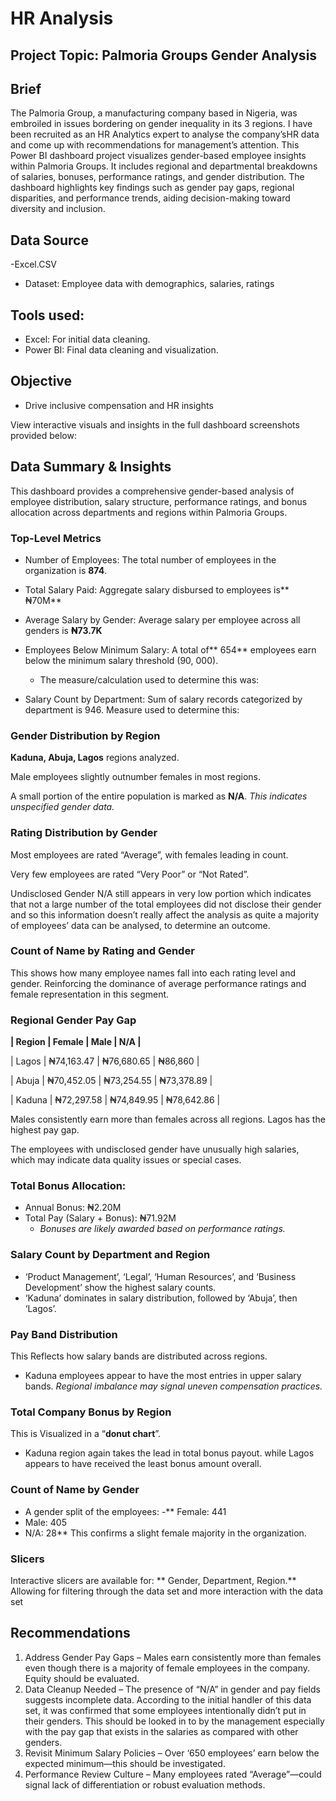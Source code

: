 # HR Analysis
## Project Topic: Palmoria Groups Gender Analysis 
## Brief 
The Palmoria Group, a manufacturing company based in Nigeria, was embroiled in issues bordering on gender inequality in its 3 regions. I have been recruited as an HR Analytics expert to analyse the company’sHR data and come up with recommendations for management’s attention. This Power BI dashboard project visualizes gender-based employee insights within Palmoria Groups. It includes regional and departmental breakdowns of salaries, bonuses, performance ratings, and gender distribution. The dashboard highlights key findings such as gender pay gaps, regional disparities, and performance trends, aiding decision-making toward diversity and inclusion.

## Data Source
-Excel.CSV 
  - Dataset: Employee data with demographics, salaries, ratings
## Tools used:
 - Excel: For initial data cleaning.
 - Power BI: Final data cleaning and visualization.
  
## Objective
  - Drive inclusive compensation and HR insights

View interactive visuals and insights in the full dashboard screenshots provided below:

## Data Summary & Insights
This dashboard provides a comprehensive gender-based analysis of employee distribution, salary structure, performance ratings, and bonus allocation across departments and regions within Palmoria Groups. 

### Top-Level Metrics
- Number of Employees: The total number of employees in the organization is **874**.                                            
- Total Salary Paid: Aggregate salary disbursed to employees is** ₦70M**   
- Average Salary by Gender: Average salary per employee across all genders is **₦73.7K**
- Employees Below Minimum Salary: A total of** 654** employees earn below the minimum salary threshold (90, 000).
   - The measure/calculation used to determine this was:
     
- Salary Count by Department: Sum of salary records categorized by department is 946.
Measure used to determine this:

### Gender Distribution by Region
**Kaduna, Abuja, Lagos** regions analyzed.

Male employees slightly outnumber females in most regions. 

A small portion of the entire population is marked as **N/A**. _This indicates unspecified gender data._

### Rating Distribution by Gender
Most employees are rated “Average”, with females leading in count. 

Very few employees are rated “Very Poor” or “Not Rated”.

Undisclosed Gender N/A still appears in very low portion which indicates that not a large number of the total employees did not disclose their gender and so this information doesn’t really affect the analysis as quite a majority of employees’ data can be analysed, to determine an outcome.

### Count of Name by Rating and Gender
This shows how many employee names fall into each rating level and gender. Reinforcing the dominance of average performance ratings and female representation in this segment.

### Regional Gender Pay Gap 

**| Region | Female     | Male       | N/A        |**

| Lagos    | ₦74,163.47 | ₦76,680.65 | ₦86,860    |

| Abuja    | ₦70,452.05 | ₦73,254.55 | ₦73,378.89 |

| Kaduna   | ₦72,297.58 | ₦74,849.95 | ₦78,642.86 |

Males consistently earn more than females across all regions. Lagos has the highest pay gap.

The employees with undisclosed gender have unusually high salaries, which may indicate data quality issues or special cases.

### Total Bonus Allocation: 
- Annual Bonus:  ₦2.20M
- Total Pay (Salary + Bonus): ₦71.92M
  - _Bonuses are likely awarded based on performance ratings._
    
### Salary Count by Department and Region
- ‘Product Management’, ‘Legal’, ‘Human Resources’, and ‘Business Development’ show the highest salary counts.
- ‘Kaduna’ dominates in salary distribution, followed by ‘Abuja’, then ‘Lagos’.
 
### Pay Band Distribution
This Reflects how salary bands are distributed across regions.
 - Kaduna employees appear to have the most entries in upper salary bands. _Regional imbalance may signal uneven compensation practices._

### Total Company Bonus by Region
  This is Visualized in a “**donut chart**”. 
-  Kaduna region again takes the lead in total bonus payout. while Lagos appears to have received the least bonus amount overall.

### Count of Name by Gender
- A gender split of the employees:
 -** Female: 441
 - Male: 405
 - N/A: 28**
This confirms a slight female majority in the organization.

### Slicers
Interactive slicers are available for: ** Gender, Department, Region.** Allowing for filtering through the data set and more interaction with the data set

## Recommendations
 1. Address Gender Pay Gaps – Males earn consistently more than females even though there is a majority of female employees in the company. Equity should be evaluated.
 2. Data Cleanup Needed – The presence of “N/A” in gender and pay fields suggests incomplete data. According to the initial handler of this data set, it was confirmed that some employees 
intentionally didn’t put in their genders. This should be looked in to by the management especially with the pay gap that exists in the salaries as compared with other genders.
 3. Revisit Minimum Salary Policies – Over ‘650 employees’ earn below the expected minimum—this should be investigated.
 4. Performance Review Culture – Many employees rated “Average”—could signal lack of differentiation or robust evaluation methods.

